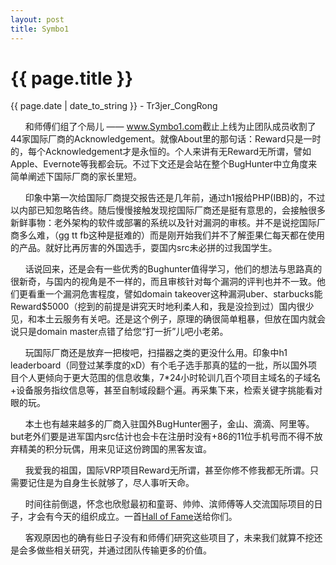 ```yaml
---
layout: post
title: Symbo1
---
```


{{ page.title }}
================
<p class="date">{{ page.date | date_to_string }} - Tr3jer_CongRong</p>

&nbsp;&nbsp;&nbsp;&nbsp;&nbsp;&nbsp;和师傅们组了个局儿 —— <a href="https://www.Symbo1.com/" target="_blank">www.Symbo1.com</a>截止上线为止团队成员收割了44家国际厂商的Acknowledgement。就像About里的那句话：Reward只是一时的，每个Acknowledgement才是永恒的。个人来讲有无Reward无所谓，譬如Apple、Evernote等我都会玩。不过下文还是会站在整个BugHunter中立角度来简单阐述下国际厂商的家长里短。

&nbsp;&nbsp;&nbsp;&nbsp;&nbsp;&nbsp;印象中第一次给国际厂商提交报告还是几年前，通过h1报给PHP(IBB)的，不过以内部已知忽略告终。随后慢慢接触发现挖国际厂商还是挺有意思的，会接触很多新鲜事物：老外架构的软件或部署的系统以及针对漏洞的审核。并不是说挖国际厂商多么难，（gg tt fb这种是挺难的）而是刚开始我们并不了解歪果仁每天都在使用的产品。就好比再厉害的外国选手，耍国内src未必拼的过我国学生。

&nbsp;&nbsp;&nbsp;&nbsp;&nbsp;&nbsp;话说回来，还是会有一些优秀的Bughunter值得学习，他们的想法与思路真的很新奇，与国内的视角是不一样的，而且审核针对每个漏洞的评判也并不一致。他们更看重一个漏洞危害程度，譬如domain takeover这种漏洞uber、starbucks能Reward$5000（挖到的前提是讲究天时地利柔人和，我是没捡到过）国内很少见，和本土云服务有关吧。还是这个例子，原理的确很简单粗暴，但放在国内就会说只是domain master点错了给您“打一折”儿吧小老弟。

&nbsp;&nbsp;&nbsp;&nbsp;&nbsp;&nbsp;玩国际厂商还是放弃一把梭吧，扫描器之类的更没什么用。印象中h1 leaderboard（同登过某季度的xD）有个毛子选手那真的猛的一批，所以国外项目个人更倾向于更大范围的信息收集，7*24小时轮训几百个项目主域名的子域名+设备服务指纹信息等，甚至自制域段翻个遍。再采集下来，检索关键字挑能看对眼的玩。

&nbsp;&nbsp;&nbsp;&nbsp;&nbsp;&nbsp;本土也有越来越多的厂商入驻国外BugHunter圈子，金山、滴滴、阿里等。but老外们要是进军国内src估计也会卡在注册时没有+86的11位手机号而不得不放弃精美的积分玩偶，用来见证这份跨国的黑客友谊。

&nbsp;&nbsp;&nbsp;&nbsp;&nbsp;&nbsp;我爱我的祖国，国际VRP项目Reward无所谓，甚至你修不修我都无所谓。只需要记住是为自身生长就够了，尽人事听天命。

&nbsp;&nbsp;&nbsp;&nbsp;&nbsp;&nbsp;时间往前倒退，怀念也欣慰最初和童哥、帅帅、滨师傅等人交流国际项目的日子，才会有今天的组织成立。一首<a href="http://music.163.com/#/m/song?id=19542337" target="_blank">Hall of Fame</a>送给你们。

&nbsp;&nbsp;&nbsp;&nbsp;&nbsp;&nbsp;客观原因也的确有些日子没有和师傅们研究这些项目了，未来我们就算不挖还是会多做些相关研究，并通过团队传输更多的价值。

